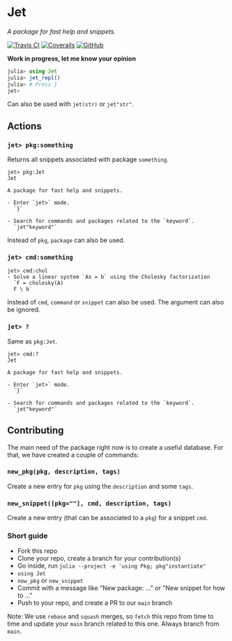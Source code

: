 # Jet

_A package for fast help and snippets._

[![Travis CI](https://img.shields.io/travis/abelsiqueira/Jet.jl.svg?style=flat-square)](https://travis-ci.com/abelsiqueira/Jet.jl)
[![Coveralls](https://img.shields.io/coveralls/abelsiqueira/Jet.jl.svg?style=flat-square)](https://coveralls.io/github/abelsiqueira/Jet.jl?branch=main)
[![GitHub](https://img.shields.io/github/release/abelsiqueira/Jet.jl.svg?style=flat-square)](https://github.com/abelsiqueira/Jet.jl/releases)


**Work in progress, let me know your opinion**

```julia
julia> using Jet
julia> jet_repl()
julia> # Press }
jet>
```

Can also be used with `jet(str)` or `jet"str"`.

## Actions

### `jet> pkg:something`

Returns all snippets associated with package `something`.

```
jet> pkg:Jet
Jet

A package for fast help and snippets.

- Enter `jet>` mode.
  `}`

- Search for commands and packages related to the `keyword`.
  `jet"keyword"`
```

Instead of `pkg`, `package` can also be used.

### `jet> cmd:something`

```
jet> cmd:chol
- Solve a linear system `Ax = b` using the Cholesky factorization
  `F = cholesky(A)
  F \ b`
```

Instead of `cmd`, `command` or `snippet` can also be used. The argument can also be ignored.

### `jet> ?`

Same as `pkg:Jet`.

```
jet> cmd:?
Jet

A package for fast help and snippets.

- Enter `jet>` mode.
  `}`

- Search for commands and packages related to the `keyword`.
  `jet"keyword"`
```

## Contributing

The main need of the package right now is to create a useful database. For that, we have created a couple of commands:

### `new_pkg(pkg, description, tags)`

Create a new entry for `pkg` using the `description` and some `tags`.

### `new_snippet([pkg=""], cmd, description, tags)`

Create a new entry (that can be associated to a `pkg`) for a snippet `cmd`.

### Short guide

- Fork this repo
- Clone your repo, create a branch for your contribution(s)
- Go inside, run `julia --project -e 'using Pkg; pkg"instantiate"`
- `using Jet`
- `new_pkg` or `new_snippet`
- Commit with a message like "New package: ..." or "New snippet for how to ..."
- Push to your repo, and create a PR to our `main` branch

Note: We use `rebase` and `squash` merges, so `fetch` this repo from time to time and update your `main` branch related to this one. Always branch from `main`.